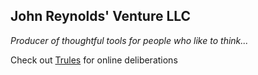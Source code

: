 ## John Reynolds' Venture LLC

*Producer of thoughtful tools for people who like to think...*

Check out [Trules](https://trules.app) for online deliberations


